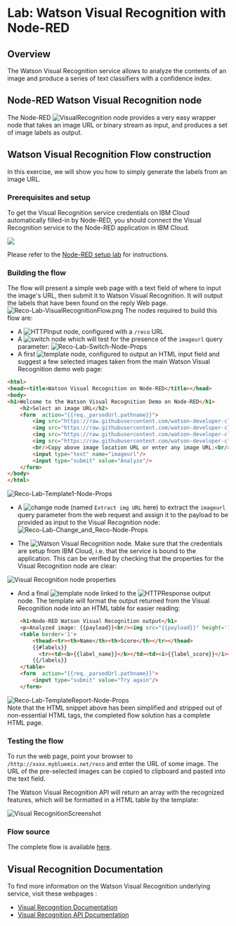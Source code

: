 #  Lab: Watson Visual Recognition with Node-RED
## Overview
The Watson  Visual Recognition service allows to analyze the contents of an image and produce a series of text classifiers with a confidence index.

## Node-RED Watson Visual Recognition node
The Node-RED ![`VisualRecognition`](images/node_red_watson_visual_recognition.png) node provides a very easy wrapper node that takes an image URL or binary stream as input, and produces a set of image labels as output.

## Watson Visual Recognition Flow construction
In this exercise, we will show you how to simply generate the labels from an image URL.

### Prerequisites and setup
To get the Visual Recognition service credentials on IBM Cloud automatically filled-in by Node-RED, you should connect the Visual Recognition service to the Node-RED application in IBM Cloud.

![](images/reco_lab_visual_recognition_service.png)

Please refer to the [Node-RED setup lab](/introduction_to_node_red/README.md) for instructions.

### Building the flow
The flow will present a simple web page with a text field of where to input the image's URL, then submit it to Watson Visual Recognition. It will output the labels that have been found on the reply Web page.
![Reco-Lab-VisualRecognitionFlow.png](images/reco_lab_visual_recognition_flow.png)
The nodes required to build this flow are:

 - A ![`HTTPInput`](/introduction_to_node_red/images/node_red_httpinput.png) node, configured with a `/reco` URL
 - A ![`switch`](/introduction_to_node_red/images/node_red_switch.png) node which will test for the presence of the `imageurl` query parameter:
   ![Reco-Lab-Switch-Node-Props](images/reco_lab_switch_node_props.png)
 - A first ![template](/introduction_to_node_red/images/node_red_template.png) node, configured to output an HTML input field and suggest a few selected images taken from the main Watson Visual Recognition demo web page:
```HTML
<html>
<head><title>Watson Visual Recognition on Node-RED</title></head>
<body>
<h1>Welcome to the Watson Visual Recognition Demo on Node-RED</h1>
    <h2>Select an image URL</h2>
    <form  action="{{req._parsedUrl.pathname}}">
        <img src="https://raw.githubusercontent.com/watson-developer-cloud/visual-recognition-nodejs/master/public/images/samples/1.jpg" height='100'/>
        <img src="https://raw.githubusercontent.com/watson-developer-cloud/visual-recognition-nodejs/master/public/images/samples/2.jpg" height='100'/>
        <img src="https://raw.githubusercontent.com/watson-developer-cloud/visual-recognition-nodejs/master/public/images/samples/3.jpg" height='100'/>
        <img src="https://raw.githubusercontent.com/watson-developer-cloud/visual-recognition-nodejs/master/public/images/samples/4.jpg" height='100'/>
        <br/>Copy above image location URL or enter any image URL:<br/>
        <input type="text" name="imageurl"/>
        <input type="submit" value="Analyze"/>
    </form>
</body>
</html>
```
![Reco-Lab-Template1-Node-Props](images/reco_lab_template1_node_props.png)

- A ![change](/introduction_to_node_red/images/node_red_change.png) node (named `Extract img URL` here) to extract the `imageurl` query parameter from the web request and assign it to the payload to be provided as input to the Visual Recognition node:
![Reco-Lab-Change_and_Reco-Node-Props](images/reco_lab_change_and_reco_node_props.png)

 - The ![Watson Visual Recognition](images/node_red_watson_visual_recognition.png) node. Make sure that the credentials are setup from IBM Cloud, i.e. that the service is bound to the application. This can be verified by checking that the properties for the Visual Recognition node are clear:

 ![Visual Recognition node properties](images/reco_lab_visual_recognition_service_credentials.png)

 - And a final  ![`template`](/introduction_to_node_red/images/node_red_template.png) node linked to the ![`HTTPResponse`](/introduction_to_node_red/images/node_red_httpresponse.png) output node. The template will format the output returned from the Visual Recognition node into an HTML table for easier reading:
```HTML
    <h1>Node-RED Watson Visual Recognition output</h1>
    <p>Analyzed image: {{payload}}<br/><img src="{{payload}}" height='100'/></p>
    <table border='1'>
        <thead><tr><th>Name</th><th>Score</th></tr></thead>
        {{#labels}}
          <tr><td><b>{{label_name}}</b></td><td><i>{{label_score}}</i></td></tr>
        {{/labels}}
    </table>
    <form  action="{{req._parsedUrl.pathname}}">
        <input type="submit" value="Try again"/>
    </form>
```
![Reco-Lab-TemplateReport-Node-Props](images/reco_lab_templatereport_node_props.png)  
Note that the HTML snippet above has been simplified and stripped out of non-essential HTML tags, the completed flow solution has a complete HTML page.

### Testing the flow
To run the web page, point your browser to  `/http://xxxx.mybluemix.net/reco` and enter the URL of some  image.
The URL of the pre-selected images can be copied to clipboard and pasted into the text field.

The Watson Visual Recognition API will return an array with the recognized features, which will be formatted in a HTML table by the template:

![Visual RecognitionScreenshot ](images/reco_lab_visual_recognition_screenshot.png)

### Flow source
The complete flow is available [here](reco_lab_web_page.json).

## Visual Recognition Documentation
To find more information on the Watson Visual Recognition underlying service, visit these webpages :
- [Visual Recognition Documentation](https://console.bluemix.net/docs/services/visual-recognition/index.html#about)
- [Visual Recognition API Documentation](https://www.ibm.com/watson/developercloud/visual-recognition/api/v3/)
